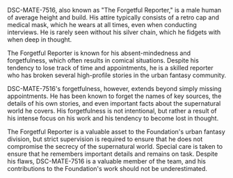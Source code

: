 DSC-MATE-7516, also known as "The Forgetful Reporter," is a male human of average height and build. His attire typically consists of a retro cap and medical mask, which he wears at all times, even when conducting interviews. He is rarely seen without his silver chain, which he fidgets with when deep in thought.

The Forgetful Reporter is known for his absent-mindedness and forgetfulness, which often results in comical situations. Despite his tendency to lose track of time and appointments, he is a skilled reporter who has broken several high-profile stories in the urban fantasy community.

DSC-MATE-7516's forgetfulness, however, extends beyond simply missing appointments. He has been known to forget the names of key sources, the details of his own stories, and even important facts about the supernatural world he covers. His forgetfulness is not intentional, but rather a result of his intense focus on his work and his tendency to become lost in thought.

The Forgetful Reporter is a valuable asset to the Foundation's urban fantasy division, but strict supervision is required to ensure that he does not compromise the secrecy of the supernatural world. Special care is taken to ensure that he remembers important details and remains on task. Despite his flaws, DSC-MATE-7516 is a valuable member of the team, and his contributions to the Foundation's work should not be underestimated.